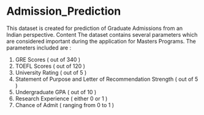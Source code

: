 # Admission_Prediction

This dataset is created for prediction of Graduate Admissions from an Indian perspective.
Content
The dataset contains several parameters which are considered important during the application for Masters Programs.
The parameters included are :
1.	GRE Scores ( out of 340 )
2.	TOEFL Scores ( out of 120 )
3.	University Rating ( out of 5 )
4.	Statement of Purpose and Letter of Recommendation Strength ( out of 5 )
5.	Undergraduate GPA ( out of 10 )
6.	Research Experience ( either 0 or 1 )
7.	Chance of Admit ( ranging from 0 to 1 )
